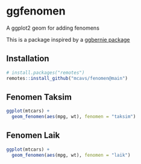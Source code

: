 # ggfenomen
A ggplot2 geom for adding fenomens

This is a package inspired by a [ggbernie package](https://github.com/R-CoderDotCom/ggbernie)

## Installation
```r
# install.packages("remotes")
remotes::install_github("mcavs/fenomen@main")
```

## Fenomen Taksim
```r
ggplot(mtcars) +
  geom_fenomen(aes(mpg, wt), fenomen = "taksim")
```

## Fenomen Laik

```r
ggplot(mtcars) +
  geom_fenomen(aes(mpg, wt), fenomen = "laik")
```

